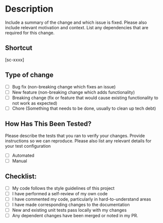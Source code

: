 # Description

Include a summary of the change and which issue is fixed. Please also include relevant motivation and context. List any dependencies that are required for this change.

## Shortcut

[sc-xxxx]

## Type of change

- [ ] Bug fix (non-breaking change which fixes an issue)
- [ ] New feature (non-breaking change which adds functionality)
- [ ] Breaking change (fix or feature that would cause existing functionality to not work as expected)
- [ ] Chore (Something that needs to be done, usually to clean up tech debt)

## How Has This Been Tested?

Please describe the tests that you ran to verify your changes. Provide instructions so we can reproduce. Please also list any relevant details for your test configuration

- [ ] Automated
- [ ] Manual 

## Checklist:

- [ ] My code follows the style guidelines of this project
- [ ] I have performed a self-review of my own code
- [ ] I have commented my code, particularly in hard-to-understand areas
- [ ] I have made corresponding changes to the documentation
- [ ] New and existing unit tests pass locally with my changes
- [ ] Any dependent changes have been merged or noted in my PR.
